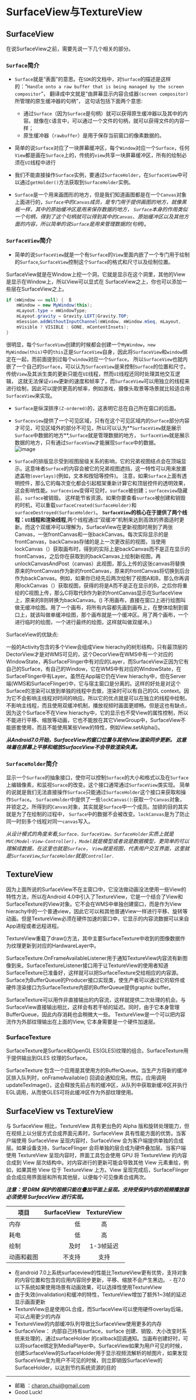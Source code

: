 SurfaceView与TextureView
===


## SurfaceView

在说SurfaceView之前，需要先说一下几个相关的部分。

### `Surface`简介

- `Surface`就是“表面”的意思。在`SDK`的文档中，对`Surface`的描述是这样的：“`Handle onto a raw buffer that is being managed by the screen compositor`”，
    翻译成中文就是“由屏幕显示内容合成器`(screen compositor)`所管理的原生缓冲器的句柄”，   这句话包括下面两个意思:     

    - 通过`Surface`（因为`Surface`是句柄）就可以获得原生缓冲器以及其中的内容。就像在`C`语言中，可以通过一个文件的句柄，就可以获得文件的内容一样；
    - 原生缓冲器（`rawbuffer`）是用于保存当前窗口的像素数据的。

- 简单的说`Surface`对应了一块屏幕缓冲区，每个`Window`对应一个`Surface`，任何`View`都是画在`Surface`上的，传统的`view`共享一块屏幕缓冲区，所有的绘制必须在`UI`线程中进行
- 我们不能直接操作`Surface`实例，要通过`SurfaceHolder`，在`SurfaceView`中可以通过`getHolder()`方法获取到`SurfaceHolder`实例。
- `Surface`是一个用来画图形的地方，但是我们知道画图都是在一个`Canvas`对象上面进行的，*`Surface`中的`Canvas`成员，是专门用于提供画图的地方，就像黑板一样，其中的原始缓冲区是用来保存数据的地方，
    `Surface`本身的作用类似一个句柄，得到了这个句柄就可以得到其中的`Canvas`、原始缓冲区以及其他方面的内容，所以简单的说`Surface`是用来管理数据的(句柄)*。
    
### `SurfaceView`简介      

- 简单的说`SurfaceView`就是一个有`Surface`的`View`里面内嵌了一个专门用于绘制的`Surface`,`SurfaceView`控制这个`Surface`的格式和尺寸以及绘制位置。

SurfaceView就是在Window上挖一个洞，它就是显示在这个洞里，其他的View是显示在Window上，所以View可以显式在 SurfaceView之上，你也可以添加一些层在SurfaceView之上。

```java
if (mWindow == null) {  ß
    mWindow = new MyWindow(this);  
    mLayout.type = mWindowType;  
    mLayout.gravity = Gravity.LEFT|Gravity.TOP;  
    mSession.addWithoutInputChannel(mWindow, mWindow.mSeq, mLayout,  
    mVisible ? VISIBLE : GONE, mContentInsets);  
}  
```
很明显，每个`SurfaceView`创建的时候都会创建一个`MyWindow`，`new MyWindow(this)`中的`this`正是`SurfaceView`自身，因此将`SurfaceView`和`window`绑定在一起，而前面提到过每个`window`对应一个`Surface`，
所以`SurfaceView`也就内嵌了一个自己的`Surface`，可以认为`SurfaceView`是来控制`Surface`的位置和尺寸。传统`View`及其派生类的更新只能在`UI`线程，然而`UI`线程还同时处理其他交互逻辑，
这就无法保证`view`更新的速度和帧率了，而`SurfaceView`可以用独立的线程来进行绘制，因此可以提供更高的帧率，例如游戏，摄像头取景等场景就比较适合用`SurfaceView`来实现。

- `Surface`是纵深排序`(Z-ordered)`的，这表明它总在自己所在窗口的后面。
- `Surfaceview`提供了一个可见区域，只有在这个可见区域内的`Surface`部分内容才可见，可见区域外的部分不可见，所以可以认为**`SurfaceView`就是展示`Surface`中数据的地方**,`Surface`就是管理数据的地方，
    `SurfaceView`就是展示数据的地方，只有通过`SurfaceView`才能展现`Surface`中的数据。           
    ![image](https://github.com/CharonChui/Pictures/blob/master/SurfaceView.png?raw=true)   


- `Surface`的排版显示受到视图层级关系的影响，它的兄弟视图结点会在顶端显示。这意味者`Surface`的内容会被它的兄弟视图遮挡，这一特性可以用来放置遮盖物`(overlays)`(例如，文本和按钮等控件)。
    注意，如果`Surface`上面有透明控件，那么它的每次变化都会引起框架重新计算它和顶层控件的透明效果，这会影响性能。`surfaceview`变得可见时，`surface`被创建；`surfaceview`隐藏前，`surface`被销毁。
    这样能节省资源。如果你要查看`surface`被创建和销毁的时机，可以重载`surfaceCreated(SurfaceHolder)`和`surfaceDestroyed(SurfaceHolder)`。
    **`SurfaceView`的核心在于提供了两个线程：`UI`线程和渲染线程**,两个线程通过“双缓冲”机制来达到高效的界面适时更新。而这个双缓冲可以理解为，SurfaceView在更新视图时用到了两张Canvas，一张frontCanvas和一张backCanvas。每次实际显示的是frontCanvas，backCanvas存储的是上一次更改前的视图，当使用lockCanvas（）获取画布时，得到的实际上是backCanvas而不是正在显示的frontCanvas，之后你在获取到的backCanvas上绘制新视图，再unlockCanvasAndPost（canvas）此视图，那么上传的这张canvas将替换原来的frontCanvas作为新的frontCanvas，原来的frontCanvas将切换到后台作为backCanvas。例如，如果你已经先后两次绘制了视图A和B，那么你再调用lockCanvas（）获取视图，获得的将是A而不是正在显示的B，之后你将重绘的C视图上传，那么C将取代B作为新的frontCanvas显示在SurfaceView上，原来的B则转换为backCanvas。()
    不用画布，直接在窗口上进行绘图叫做无缓冲绘图。用了一个画布，将所有内容都先画到画布上，在整体绘制到窗口上，就该叫做单缓冲绘图，那个画布就是一个缓冲区。用了两个画布，一个进行临时的绘图，一个进行最终的绘图，这样就叫做双缓冲。)


SurfaceView的优缺点:     

一般的Activity包含的多个View会组成View hierachy的树形结构，只有最顶层的DectorView才是对WMS可见的，这个DecorView在WMS中有一个对应的WindowState，再SurfaceFlinger中有对应的Layer，而SurfaceView正因为它有自己的Surface，有自己的Window，它在WMS中有对应的WindowState，在SurfaceFlinger中有Layer。虽然在App端它仍在View hierachy中，但在Server端(WMS和SurfaceFlinger)中，它与宿主窗口是分离的。这样的好处是对这个Surface的渲染可以放到单独的线程中去做，渲染时可以有自己的GL context。因为它不会影响主线程对时间的响应。所以它的优点就是可以在独立的线程中绘制，不影响主线程，而且使用双缓冲机制，播放视频时画面更顺畅。但是这也有缺点，因为这个Surface不在View hierachy中，它的显示也不受View的属性控制，所以不能进行平移、缩放等动画，它也不能放在其它ViewGroup中，SurfaceView不能嵌套使用，而且不能使用某些View的特性，例如View.setAlpha()。


***从Android7.0开始，SurfaceView的窗口位置与其他View渲染同步更新。 这意味着在屏幕上平移和缩放SurfaceView不会导致渲染失真。***


### `SurfaceHolder`简介

显示一个`Surface`的抽象接口，使你可以控制`Surface`的大小和格式以及在`Surface`上编辑像素，和监视`Surace`的改变。这个接口通常通过`SurfaceView`类实现。
简单的说就是我们无法直接操作`Surface`只能通过`SurfaceHolder`这个接口来获取和操作`Surface`。
`SurfaceHolder`中提供了一些`lockCanvas()`:获取一个`Canvas`对象，并锁定之。所得到的`Canvas`对象，其实就是`Surface`中一个成员。加锁的目的其实就是为了在绘制的过程中，
`Surface`中的数据不会被改变。`lockCanvas`是为了防止同一时刻多个线程对同一`canvas`写入。


*从设计模式的角度来看,`Surface、SurfaceView、SurfaceHolder`实质上就是`MVC(Model-View-Controller)`，`Model`就是模型或者说是数据模型，更简单的可以理解成数据，在这里也就是`Surface`，
`View`就是视图，代表用户交互界面，这里就是`SurfaceView`,`SurfaceHolder`就是`Controller.`*


## TextureView

因为上面所说的SurfaceView不在主窗口中，它没法做动画没法使用一些View的特性方法，所以在Android 4.0中引入了TextureView，它是一个结合了View和SurfaceTexture的View对象。它不会在WMS中单独创建窗口，而是作为View hierachy中的一个普通view，因此它可以和其他普通View一样进行平移、旋转等动画。但是TextureView必须在硬件加速的窗口中，它显示的内容流数据可以来自App进程或者远程进程。    

TextureView重载了draw()方法，其中主要SurfaceTexture中收到的图像数据作为纹理更新到对应的HardwareLayer中。

SurfaceTexture.OnFrameAvailableListener用于通知TextureView内容流有新图像到来。SurfaceTextureListener接口用于让TextureView的使用者知道SurfaceTexture已准备好，这样就可以把SurfaceTexture交给相应的内容源。Surface为BufferQueue的Producer接口实现类，使生产者可以通过它的软件或硬件渲染接口为SurfaceTexture内部的BufferQueue提供graphic buffer。

SurfaceTexture可以用作非直接输出的内容流，这样就提供二次处理的机会。与SurfaceView直接输出相比，这样会有若干帧的延迟。同时，由于它本身管理BufferQueue，因此内存消耗也会稍微大一些。
TextureView是一个可以把内容流作为外部纹理输出在上面的View, 它本身需要是一个硬件加速层。


### SurfaceTexture

SurfaceTexture是Surface和OpenGL ES(GLES)纹理的组合。SurfaceTexture用于提供输出到GLES 纹理的Surface。

SurfaceTexture 包含一个应用是其使用方的BufferQueue。当生产方将新的缓冲区排入队列时，onFrameAvailable() 回调会通知应用。然后，应用调用updateTexImage()，这会释放先前占有的缓冲区，从队列中获取新缓冲区并执行EGL调用，从而使GLES可将此缓冲区作为外部纹理使用。

## SurfaceView vs TextureView

与 SurfaceView 相比，TextureView 具有更出色的 Alpha 版和旋转处理能力，但在视频上以分层方式合成界面元素时，SurfaceView 具有性能方面的优势。当客户端使用 SurfaceView 呈现内容时，SurfaceView 会为客户端提供单独的合成层。如果设备支持，SurfaceFlinger 会将单独的层合成为硬件叠加层。当客户端使用 TextureView 呈现内容时，界面工具包会使用 GPU 将 TextureView 的内容合成到 View 层次结构中。对内容进行的更新可能会导致其他 View 元素重绘，例如，如果其他 View 位于 TextureView 上方。View 呈现完成后，SurfaceFlinger 会合成应用界面层和所有其他层，以便每个可见像素合成两次。

***注意：受 DRM 保护的视频只能在叠加平面上呈现。支持受保护内容的视频播放器必须使用 SurfaceView 进行实现。***

| 项目        |  SurfaceView   |  TextureView  |
| --------   | -----:  | :----:  |
| 内存      |  低   |   高     |
| 耗电        |   低   |   高   |
| 绘制        |    及时    |  1-3帧延迟  |
| 动画和截图        |    不支持    |  支持  |



- 在android 7.0上系统surfaceview的性能比TextureView更有优势，支持对象的内容位置和包含的应用内容同步更新，平移、缩放不会产生黑边。 - 在7.0以下系统如果使用场景有动画效果，可以选择性使用TextureView
- 由于失效(invalidation)和缓冲的特性，TextureView增加了额外1~3帧的延迟显示画面更新
- TextureView总是使用GL合成，而SurfaceView可以使用硬件overlay后端，可以占用更少的内存
- TextureView的内部缓冲队列导致比SurfaceView使用更多的内存
- SurfaceView： 内部自己持有surface，surface 创建、销毁、大小改变时系统来处理的，通过surfaceHolder 的callback回调通知。当画布创建好时，可以将surface绑定到MediaPlayer中。SurfaceView如果为用户可见的时候，创建SurfaceView的SurfaceHolder用于显示视频流解析的帧图片，如果发现SurfaceView变为用户不可见的时候，则立即销毁SurfaceView的SurfaceHolder，以达到节约系统资源的目的




    
---

- 邮箱 ：charon.chui@gmail.com  
- Good Luck! 